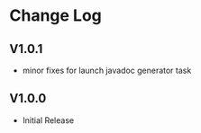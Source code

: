 # Change Log

## V1.0.1
* minor fixes for launch javadoc generator task

## V1.0.0
* Initial Release